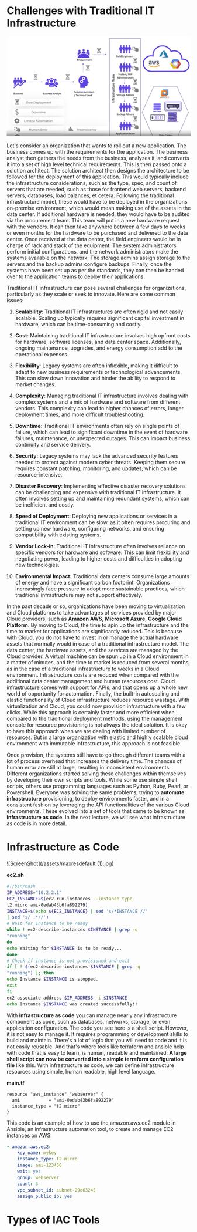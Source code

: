 # Challenges with Traditional IT Infrastructure

![ScreenShot](/assets/Capture.PNG)

Let's consider an organization that wants to roll out a new application. The business comes up with the requirements for the application. The business analyst then gathers the needs from the business, analyzes it, and converts it into a set of high level technical requirements. This is then passed onto a solution architect. The solution architect then designs the architecture to be followed for the deployment of this application. This would typically include the infrastructure considerations, such as the type, spec, and count of servers that are needed, such as those for frontend web servers, backend servers, databases, load balances, et cetera. Following the traditional infrastructure model, these would have to be deployed in the organizations on-premise environment, which would mean making use of the assets in the data center. If additional hardware is needed, they would have to be audited via the procurement team. This team will put in a new hardware request with the vendors. It can then take anywhere between a few days to weeks or even months for the hardware to be purchased and delivered to the data center. Once received at the data center, the field engineers would be in charge of rack and stack of the equipment. The system administrators perform initial configurations, and the network administrators make the systems available on the network. The storage admins assign storage to the servers and the backup admins configure backups. Finally, once the systems have been set up as per the standards, they can then be handed over to the application teams to deploy their applications. 

Traditional IT infrastructure can pose several challenges for organizations, particularly as they scale or seek to innovate. Here are some common issues:

1. **Scalability**: Traditional IT infrastructures are often rigid and not easily scalable. Scaling up typically requires significant capital investment in hardware, which can be time-consuming and costly.

2. **Cost**: Maintaining traditional IT infrastructure involves high upfront costs for hardware, software licenses, and data center space. Additionally, ongoing maintenance, upgrades, and energy consumption add to the operational expenses.

3. **Flexibility**: Legacy systems are often inflexible, making it difficult to adapt to new business requirements or technological advancements. This can slow down innovation and hinder the ability to respond to market changes.

4. **Complexity**: Managing traditional IT infrastructure involves dealing with complex systems and a mix of hardware and software from different vendors. This complexity can lead to higher chances of errors, longer deployment times, and more difficult troubleshooting.

5. **Downtime**: Traditional IT environments often rely on single points of failure, which can lead to significant downtime in the event of hardware failures, maintenance, or unexpected outages. This can impact business continuity and service delivery.

6. **Security**: Legacy systems may lack the advanced security features needed to protect against modern cyber threats. Keeping them secure requires constant patching, monitoring, and updates, which can be resource-intensive.

7. **Disaster Recovery**: Implementing effective disaster recovery solutions can be challenging and expensive with traditional IT infrastructure. It often involves setting up and maintaining redundant systems, which can be inefficient and costly.

8. **Speed of Deployment**: Deploying new applications or services in a traditional IT environment can be slow, as it often requires procuring and setting up new hardware, configuring networks, and ensuring compatibility with existing systems.

9. **Vendor Lock-in**: Traditional IT infrastructure often involves reliance on specific vendors for hardware and software. This can limit flexibility and negotiating power, leading to higher costs and difficulties in adopting new technologies.

10. **Environmental Impact:** Traditional data centers consume large amounts of energy and have a significant carbon footprint. Organizations increasingly face pressure to adopt more sustainable practices, which traditional infrastructure may not support effectively.

In the past decade or so, organizations have been moving to virtualization and Cloud platforms to take advantages of services provided by major Cloud providers, such as **Amazon AWS**, **Microsoft Azure**, **Google Cloud Platform**. By moving to Cloud, the time to spin up the infrastructure and the time to market for applications are significantly reduced. This is because with Cloud, you do not have to invest in or manage the actual hardware assets that normally would in case of a traditional infrastructure model. The data center, the hardware assets, and the services are managed by the Cloud provider. A virtual machine can be spun up in a Cloud environment in a matter of minutes, and the time to market is reduced from several months, as in the case of a traditional infrastructure to weeks in a Cloud environment. Infrastructure costs are reduced when compared with the additional data center management and human resources cost. Cloud infrastructure comes with support for APIs, and that opens up a whole new world of opportunity for automation. Finally, the built-in autoscaling and elastic functionality of Cloud infrastructure reduces resource wastage. With virtualization and Cloud, you could now provision infrastructure with a few clicks. While this approach is certainly faster and more efficient when compared to the traditional deployment methods, using the management console for resource provisioning is not always the ideal solution. It is okay to have this approach when we are dealing with limited number of resources. But in a large organization with elastic and highly scalable cloud environment with immutable infrastructure, this approach is not feasible.

Once provision, the systems still have to go through different teams with a lot of process overhead that increases the delivery time. The chances of human error are still at large, resulting in inconsistent environments. Different organizations started solving these challenges within themselves by developing their own scripts and tools. While some use simple shell scripts, others use programming languages such as Python, Ruby, Pearl, or Powershell. Everyone was solving the same problems, trying to **automate infrastructure** provisioning, to deploy environments faster, and in a consistent fashion by leveraging the API functionalities of the various Cloud environments. These evolved into a set of tools that came to be known as **infrastructure as code**. In the next lecture, we will see what infrastructure as code is in more detail.

# Infrastructure as Code

![ScreenShot](/assets/maxresdefault (1).jpg)

**ec2.sh**
```sh
#!/bin/bash
IP_ADDRESS="10.2.2.1"
EC2_INSTANCE=$(ec2-run-instances --instance-type
t2.micro ami-0edab43b6fa892279)
INSTANCE=$(echo ${EC2_INSTANCE} | sed 's/*INSTANCE //'
| sed 's/ .*//')
# Wait for instance to be ready
while ! ec2-describe-instances $INSTANCE | grep -q
"running"
do
echo Waiting for $INSTANCE is to be ready...
done
# Check if instance is not provisioned and exit
if [ ! $(ec2-describe-instances $INSTANCE | grep -q
"running") ]; then
echo Instance $INSTANCE is stopped.
exit
fi
ec2-associate-address $IP_ADDRESS -i $INSTANCE
echo Instance $INSTANCE was created successfully!!!
```
With **infrastructure as code** you can manage nearly any infrastructure component as code, such as databases, networks, storage, or even application configuration. The code you see here is a shell script. However, it is not easy to manage it. It requires programming or development skills to build and maintain. There's a lot of logic that you will need to code and it is not easily reusable. And that's where tools like terraform and ansible help with code that is easy to learn, is human, readable and maintained. **A large shell script can now be converted into a simple terraform configuration file** like this. With infrastructure as code, we can define infrastructure resources using simple, human readable, high level language. 

**main.tf**
```hcl
resource "aws_instance" "webserver" {
  ami           = "ami-0edab43b6fa892279"
  instance_type = "t2.micro"
}
```
This code is an example of how to use the amazon.aws.ec2 module in Ansible, an infrastructure automation tool, to create and manage EC2 instances on AWS.
```yml
- amazon.aws.ec2:
    key_name: mykey
    instance_type: t2.micro
    image: ami-123456
    wait: yes
    group: webserver
    count: 3
    vpc_subnet_id: subnet-29e63245
    assign_public_ip: yes
```

# Types of IAC Tools

